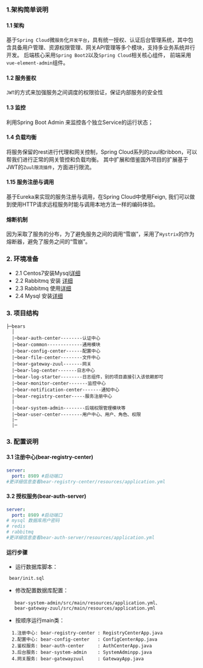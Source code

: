
### 1.架构简单说明
#### 1.1 架构
基于`Spring Cloud`微`服务`化`开发平台`，具有统一授权、认证后台管理系统，其中包含具备用户管理、资源权限管理、网关API管理等多个模块，支持多业务系统并行开发。
后端核心采用`Spring Boot2`以及`Spring Cloud`相关核心组件，
前端采用`vue-element-admin`组件。

#### 1.2 服务鉴权
`JWT`的方式来加强服务之间调度的权限验证，保证内部服务的安全性
#### 1.3 监控
利用Spring Boot Admin 来监控各个独立Service的运行状态；

#### 1.4 负载均衡
将服务保留的rest进行代理和网关控制，Spring Cloud系列的zuul和ribbon，可以帮我们进行正常的网关管控和负载均衡。
其中扩展和借鉴国外项目的扩展基于JWT的`Zuul限流插件`，方面进行限流。

#### 1.15 服务注册与调用
基于Eureka来实现的服务注册与调用，在Spring Cloud中使用Feign, 我们可以做到使用HTTP请求远程服务时能与调用本地方法一样的编码体验。

#### 熔断机制
因为采取了服务的分布，为了避免服务之间的调用“雪崩”，采用了`Hystrix`的作为熔断器，避免了服务之间的“雪崩”。

### 2. 环境准备
- 2.1 Centos7安装Mysql[详细](https://juejin.im/post/5b9bd3f3e51d450e5071d789)
- 2.2 Rabbitmq 安装 [详细](https://juejin.im/post/5b97e9956fb9a05d37617a79)
- 2.3 Rabbitmq 使用[详细](https://juejin.im/post/5ba4b23de51d450e4d2fdaba)
- 2.4 Mysql 安装[详细](https://juejin.im/post/5b9bd3f3e51d450e5071d789)


### 3. 项目结构
```
├─bears
  │  
  |─bear-auth-center--------认证中心
  |─bear-common-------------通用模块
  |─bear-config-center------配置中心 
  |─bear-file-center--------文件中心 
  |─bear-gateway-zuul-------网关
  |─bear-log-center-------日志中心
  |─bear-log-starter--------日志组件，别的项目直接引入该依赖即可
  |─bear-monitor-center-------监控中心
  |─bear-notification-center-------通知中心
  |─bear-registry-center-----服务注册中心
  |  
  |─bear-system-admin--------后端权限管理模块等
  |─bear-user-center--------用户中心、用户、角色、权限
  |─
  |─

```
### 3. 配置说明
#### 3.1 注册中心(bear-registry-center)
```yaml
server:
  port: 8989 #启动端口
#更详细信息查看bear-registry-center/resources/application.yml
```

#### 3.2 授权服务(bear-auth-server)
```yaml
server:
  port: 8989 #启动端口
# mysql 数据库用户密码
# redis
# rabbitmq   
#更详细信息查看bear-auth-server/resources/application.yml
```



#### 运行步骤
- 运行数据库脚本：
 ```text
  bear/init.sql
```  
- 修改配置数据库配置：
```text
   bear-system-admin/src/main/resources/application.yml、
   bear-gateway-zuul/src/main/resources/application.yml
```
- 按顺序运行main类：
```text
  1.注册中心: bear-registry-center : RegistryCenterApp.java
  2.配置中心: bear-config-center   : ConfigCenterApp.java
  2.鉴权服务: bear-auth-center     : AuthCenterApp.java
  3.后台服务: bear-system-admin    : SystemAdminpp.java
  4.网关服务: bear-gatewayzuul     : GatewayApp.java
  
```


